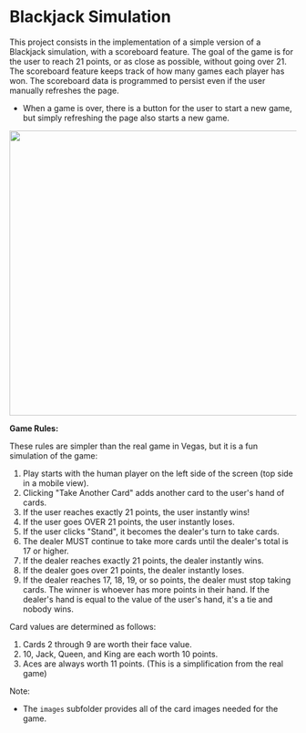 # Blackjack Simulation

This project consists in the implementation of a simple version of a Blackjack simulation, with a scoreboard feature. The goal of the game is for the user to reach 21 points, or as close as possible, without going over 21. The scoreboard feature keeps track of how many games each player has won.  The scoreboard data is programmed to persist even if the user manually refreshes the page.

* When a game is over, there is a button for the user to start a new game, but simply refreshing the page also starts a new game.

<img src="https://github.com/magabrielaa/web-development/blob/main/black-jack%20simulation/Black%20Jack%20Simulation.gif" width="1000" height="500" />

**Game Rules:**

These rules are simpler than the real game in Vegas, but it is a fun simulation of the game:

1. Play starts with the human player on the left side of the screen (top side in a mobile view).
3. Clicking "Take Another Card" adds another card to the user's hand of cards.
4. If the user reaches exactly 21 points, the user instantly wins!
5. If the user goes OVER 21 points, the user instantly loses.
6. If the user clicks "Stand", it becomes the dealer's turn to take cards.
7. The dealer MUST continue to take more cards until the dealer's total is 17 or higher.
8. If the dealer reaches exactly 21 points, the dealer instantly wins.
9. If the dealer goes over 21 points, the dealer instantly loses.
10. If the dealer reaches 17, 18, 19, or so points, the dealer must stop taking cards.  The winner is whoever has more points in their hand. If the dealer's hand is equal to the value of the user's hand, it's a tie and nobody wins. 

Card values are determined as follows:

1. Cards 2 through 9 are worth their face value.
2. 10, Jack, Queen, and King are each worth 10 points.
3. Aces are always worth 11 points. (This is a simplification from the real game)

Note:
* The `images` subfolder provides all of the card images needed for the game.  
